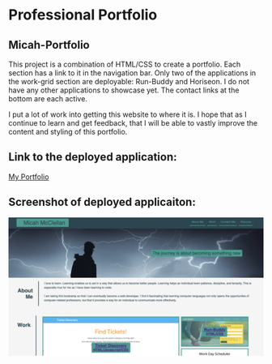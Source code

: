 # Professional Portfolio

## Micah-Portfolio

This project is a combination of HTML/CSS to create a portfolio. Each section has a link to it in the navigation bar. Only two of the applications in the work-grid section are deployable: Run-Buddy and Horiseon. I do not have any other applications to showcase yet. The contact links at the bottom are each active.

I put a lot of work into getting this website to where it is. I hope that as I continue to learn and get feedback, that I will be able to vastly improve the content and styling of this portfolio.

## Link to the deployed application:

[My Portfolio](https://mcclellan-micah.github.io/micah-portfolio/)

## Screenshot of deployed applicaiton:

![Portfolio-Micah Screenshot](assets/images/Portfolio.png)
